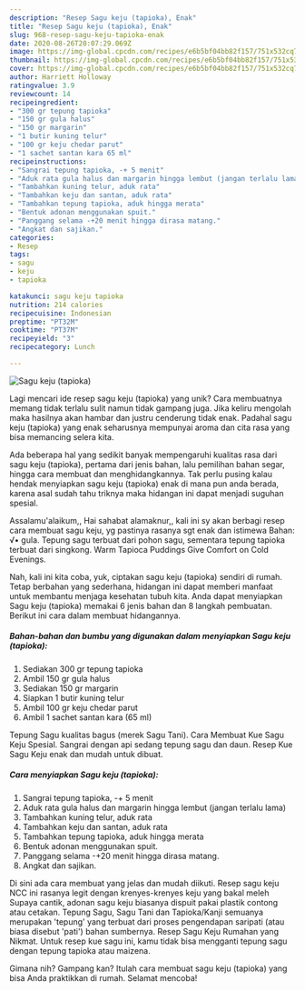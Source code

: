 ```yaml
---
description: "Resep Sagu keju (tapioka), Enak"
title: "Resep Sagu keju (tapioka), Enak"
slug: 968-resep-sagu-keju-tapioka-enak
date: 2020-08-26T20:07:29.069Z
image: https://img-global.cpcdn.com/recipes/e6b5bf04bb82f157/751x532cq70/sagu-keju-tapioka-foto-resep-utama.jpg
thumbnail: https://img-global.cpcdn.com/recipes/e6b5bf04bb82f157/751x532cq70/sagu-keju-tapioka-foto-resep-utama.jpg
cover: https://img-global.cpcdn.com/recipes/e6b5bf04bb82f157/751x532cq70/sagu-keju-tapioka-foto-resep-utama.jpg
author: Harriett Holloway
ratingvalue: 3.9
reviewcount: 14
recipeingredient:
- "300 gr tepung tapioka"
- "150 gr gula halus"
- "150 gr margarin"
- "1 butir kuning telur"
- "100 gr keju chedar parut"
- "1 sachet santan kara 65 ml"
recipeinstructions:
- "Sangrai tepung tapioka, -+ 5 menit"
- "Aduk rata gula halus dan margarin hingga lembut (jangan terlalu lama)"
- "Tambahkan kuning telur, aduk rata"
- "Tambahkan keju dan santan, aduk rata"
- "Tambahkan tepung tapioka, aduk hingga merata"
- "Bentuk adonan menggunakan spuit."
- "Panggang selama -+20 menit hingga dirasa matang."
- "Angkat dan sajikan."
categories:
- Resep
tags:
- sagu
- keju
- tapioka

katakunci: sagu keju tapioka 
nutrition: 214 calories
recipecuisine: Indonesian
preptime: "PT32M"
cooktime: "PT37M"
recipeyield: "3"
recipecategory: Lunch

---
```



![Sagu keju (tapioka)](https://img-global.cpcdn.com/recipes/e6b5bf04bb82f157/751x532cq70/sagu-keju-tapioka-foto-resep-utama.jpg)

Lagi mencari ide resep sagu keju (tapioka) yang unik? Cara membuatnya memang tidak terlalu sulit namun tidak gampang juga. Jika keliru mengolah maka hasilnya akan hambar dan justru cenderung tidak enak. Padahal sagu keju (tapioka) yang enak seharusnya mempunyai aroma dan cita rasa yang bisa memancing selera kita.

Ada beberapa hal yang sedikit banyak mempengaruhi kualitas rasa dari sagu keju (tapioka), pertama dari jenis bahan, lalu pemilihan bahan segar, hingga cara membuat dan menghidangkannya. Tak perlu pusing kalau hendak menyiapkan sagu keju (tapioka) enak di mana pun anda berada, karena asal sudah tahu triknya maka hidangan ini dapat menjadi suguhan spesial.

Assalamu&#39;alaikum,, Hai sahabat alamaknur,, kali ini sy akan berbagi resep cara membuat sagu keju, yg pastinya rasanya sgt enak dan istimewa Bahan: √• gula. Tepung sagu terbuat dari pohon sagu, sementara tepung tapioka terbuat dari singkong. Warm Tapioca Puddings Give Comfort on Cold Evenings.


Nah, kali ini kita coba, yuk, ciptakan sagu keju (tapioka) sendiri di rumah. Tetap berbahan yang sederhana, hidangan ini dapat memberi manfaat untuk membantu menjaga kesehatan tubuh kita. Anda dapat menyiapkan Sagu keju (tapioka) memakai 6 jenis bahan dan 8 langkah pembuatan. Berikut ini cara dalam membuat hidangannya.

<!--inarticleads1-->

##### Bahan-bahan dan bumbu yang digunakan dalam menyiapkan Sagu keju (tapioka):

1. Sediakan 300 gr tepung tapioka
1. Ambil 150 gr gula halus
1. Sediakan 150 gr margarin
1. Siapkan 1 butir kuning telur
1. Ambil 100 gr keju chedar parut
1. Ambil 1 sachet santan kara (65 ml)


Tepung Sagu kualitas bagus (merek Sagu Tani). Cara Membuat Kue Sagu Keju Spesial. Sangrai dengan api sedang tepung sagu dan daun. Resep Kue Sagu Keju enak dan mudah untuk dibuat. 

<!--inarticleads2-->

##### Cara menyiapkan Sagu keju (tapioka):

1. Sangrai tepung tapioka, -+ 5 menit
1. Aduk rata gula halus dan margarin hingga lembut (jangan terlalu lama)
1. Tambahkan kuning telur, aduk rata
1. Tambahkan keju dan santan, aduk rata
1. Tambahkan tepung tapioka, aduk hingga merata
1. Bentuk adonan menggunakan spuit.
1. Panggang selama -+20 menit hingga dirasa matang.
1. Angkat dan sajikan.


Di sini ada cara membuat yang jelas dan mudah diikuti. Resep sagu keju NCC ini rasanya legit dengan krenyes-krenyes keju yang bakal meleh Supaya cantik, adonan sagu keju biasanya dispuit pakai plastik contong atau cetakan. Tepung Sagu, Sagu Tani dan Tapioka/Kanji semuanya merupakan &#39;tepung&#39; yang terbuat dari proses pengendapan saripati (atau biasa disebut &#39;pati&#39;) bahan sumbernya. Resep Sagu Keju Rumahan yang Nikmat. Untuk resep kue sagu ini, kamu tidak bisa mengganti tepung sagu dengan tepung tapioka atau maizena. 

Gimana nih? Gampang kan? Itulah cara membuat sagu keju (tapioka) yang bisa Anda praktikkan di rumah. Selamat mencoba!
